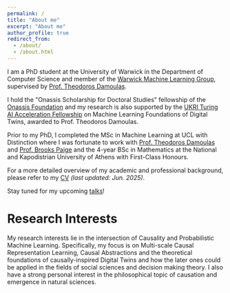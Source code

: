 ```yaml
---
permalink: /
title: "About me"
excerpt: "About me"
author_profile: true
redirect_from: 
  - /about/
  - /about.html
---
```


I am a PhD student at the University of Warwick in the Department of Computer Science and member of the [Warwick Machine Learning Group](https://wmlg.io/), supervised by [Prof. Theodoros Damoulas](https://warwick.ac.uk/fac/sci/statistics/staff/academic-research/damoulas/).

I hold the "Onassis Scholarship for Doctoral Studies" fellowship of the [Onassis Foundation](https://www.onassis.org/) and my research is also supported by the [UKRI Turing AI Acceleration Fellowship](https://www.ukri.org/news/new-turing-ai-fellows-to-deliver-world-class-ai-research/) on Machine Learning Foundations of Digital Twins, awarded to Prof. Theodoros Damoulas.

Prior to my PhD, I completed the MSc in Machine Learning at UCL with Distinction where I was fortunate to work with [Prof. Theodoros Damoulas](https://warwick.ac.uk/fac/sci/statistics/staff/academic-research/damoulas/) and [Prof. Brooks Paige](https://tbrx.github.io/) and the 4-year BSc in Mathematics at the National and Kapodistrian University of Athens with First-Class Honours.

For a more detailed overview of my academic and professional background, please refer to my [CV](https://yfelekis.github.io/files/CV_Y_FELEKIS_page.pdf) *(last updated: Jun. 2025)*.

Stay tuned for my upcoming [talks](https://yfelekis.github.io/talks/)!

Research Interests
======
My research interests lie in the intersection of Causality and Probabilistic Machine Learning. Specifically, my  focus is on Multi-scale Causal Representation Learning, Causal Abstractions and the theoretical foundations of causally-inspired Digital Twins and how the later ones could be applied in the fields of social sciences and decision making theory. I also have a strong personal interest in the philosophical topic of causation and emergence in natural sciences.
